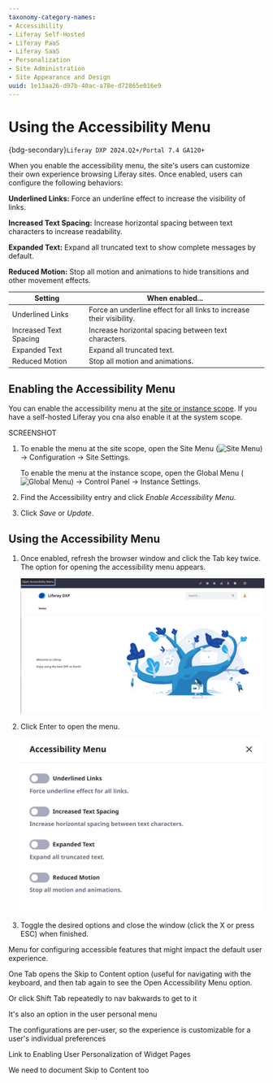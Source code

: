 ```yaml
---
taxonomy-category-names:
- Accessibility
- Liferay Self-Hosted
- Liferay PaaS
- Liferay SaaS
- Personalization
- Site Administration
- Site Appearance and Design
uuid: 1e13aa26-d97b-40ac-a78e-d72865e016e9
---
```

# Using the Accessibility Menu

{bdg-secondary}`Liferay DXP 2024.Q2+/Portal 7.4 GA120+`

When you enable the accessibility menu, the site's users can customize their own experience browsing Liferay sites. Once enabled, users can configure the following behaviors:

**Underlined Links:** Force an underline effect to increase the visibility of links.

**Increased Text Spacing:** Increase horizontal spacing between text characters to increase readability.

**Expanded Text:** Expand all truncated text to show complete messages by default.

**Reduced Motion:** Stop all motion and animations to hide transitions and other movement effects.


<!-- no table, just sentences and screenshots for each. maybe in addition to the table -->
| Setting | When enabled... |
| --- | --- |
| Underlined Links | Force an underline effect for all links to increase their visibility. |
| Increased Text Spacing | Increase horizontal spacing between text characters. |
| Expanded Text | Expand all truncated text. |
| Reduced Motion | Stop all motion and animations. |

## Enabling the Accessibility Menu

You can enable the accessibility menu at the [site or instance scope](../../../system-administration/configuring-liferay/understanding-configuration-scope.md). If you have a self-hosted Liferay you cna also enable it at the system scope.

SCREENSHOT


1. To enable the menu at the site scope, open the Site Menu (![Site Menu]()) &rarr; Configuration &rarr; Site Settings. 

   To enable the menu at the instance scope, open the Global Menu (![Global Menu]()) &rarr; Control Panel &rarr; Instance Settings.

1. Find the Accessibility entry and click *Enable Accessibility Menu*.

1. Click *Save* or *Update*.

## Using the Accessibility Menu

1. Once enabled, refresh the browser window and click the Tab key twice. The option for opening the accessibility menu appears.

   ![Click the TAB key twice to activate the accessibility menu.](./using-the-accessibility-menu/images/01.png)

1. Click Enter to open the menu.

   ![Toggle the accessibility options in the menu.](./using-the-accessibility-menu/images/02.png)

1. Toggle the desired options and close the window (click the X or press ESC) when finished.

Menu for configuring accessible features that might impact the default user experience.

One Tab opens the Skip to Content option (useful for navigating with the keyboard, and then tab again to see the Open Accessibility Menu option.

Or click Shift Tab repeatedly to nav bakwards to get to it

It's also an option in the user personal menu

The configurations are per-user, so the experience is customizable for a user's individual preferences

Link to Enabling User Personalization of Widget Pages

We need to document Skip to Content too
